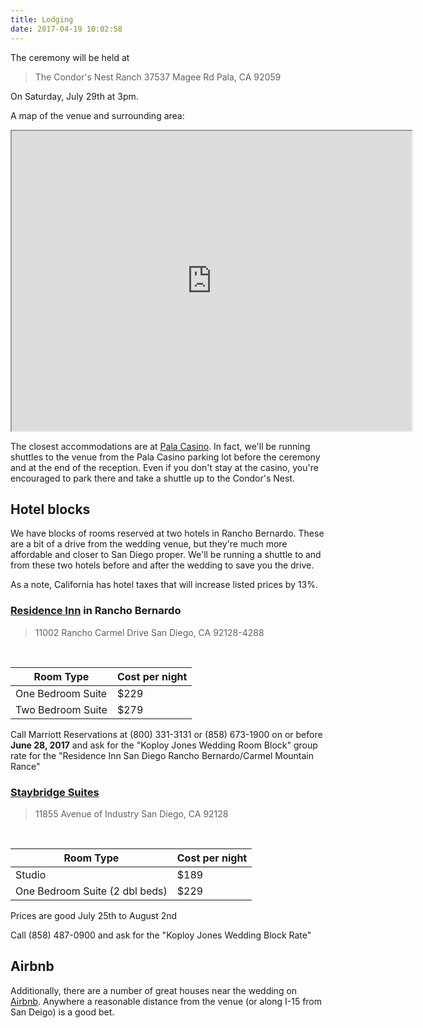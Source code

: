 ```yaml
---
title: Lodging
date: 2017-04-19 10:02:58
---
```


The ceremony will be held at

> The Condor's Nest Ranch
> 37537 Magee Rd
> Pala, CA 92059

On Saturday, July 29th at 3pm.

A map of the venue and surrounding area:
<iframe 
    width="640" 
    height="480"
    src="https://www.google.com/maps/d/embed?mid=1_qtvWkCCXJZyZhlS4fomtmojINE&hl=en">
</iframe>

The closest accommodations are at [Pala Casino](https://www.palacasino.com/).  In fact, we'll be running shuttles to the venue from the Pala Casino parking lot before the ceremony and at the end of the reception.  Even if you don't stay at the casino, you're encouraged to park there and take a shuttle up to the Condor's Nest.

## Hotel blocks ##
We have blocks of rooms reserved at two hotels in Rancho Bernardo.  These are a bit of a drive from the wedding venue, but they're much more affordable and closer to San Diego proper.  We'll be running a shuttle to and from these two hotels before and after the wedding to save you the drive.

As a note, California has hotel taxes that will increase listed prices by 13%.

### [Residence Inn](http://www.marriott.com/hotels/travel/sanrb-residence-inn-san-diego-rancho-bernardo-carmel-mountain-ranch/) in Rancho Bernardo ###
> 11002 Rancho Carmel Drive
> San Diego, CA 92128-4288

&nbsp;

| Room Type | Cost per night |
|---|---|
| One Bedroom Suite | $229 |
| Two Bedroom Suite | $279 |

Call Marriott Reservations at (800) 331-3131 or (858) 673-1900 on or before **June 28, 2017** and ask for the "Koploy&nbsp;Jones&nbsp;Wedding&nbsp;Room&nbsp;Block" group rate for the "Residence Inn San Diego Rancho Bernardo/Carmel Mountain Rance"


### [Staybridge Suites](https://www.ihg.com/staybridge/hotels/us/en/reservation/book?method=roomRate&qAdlt=2&qChld=0&qCiD=28&qCiMy=062017&qCoD=30&qCoMy=062017&qSlH=sandg&srb_u=1#roomratestitle) ###
> 11855 Avenue of Industry
> San Diego, CA 92128

&nbsp;

| Room Type | Cost per night |
|---|---|
| Studio | $189 |
| One Bedroom Suite (2 dbl beds) | $229 |

Prices are good July 25th to August 2nd

Call (858) 487-0900 and ask for the "Koploy Jones Wedding Block Rate" 

## Airbnb ##
Additionally, there are a number of great houses near the wedding on <a href="https://www.airbnb.com/s/Koploy-Jones-Awesomeness/homes?adults=2&allow_override%5B%5D=&checkin=2017-07-28&checkout=2017-07-30&guests=2&ne_lat=33.493034&ne_lng=-116.941681&search_by_map=true&sw_lat=33.269702&sw_lng=-117.219079&zoom=12&s_tag=oG3SMDHn">Airbnb</a>.  Anywhere a reasonable distance from the venue (or along I-15 from San Deigo) is a good bet.

